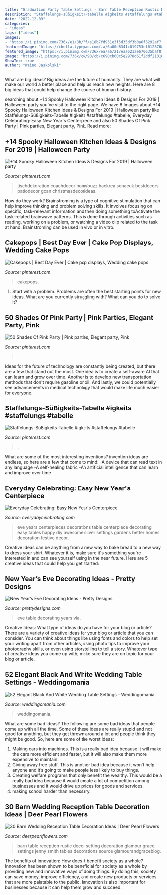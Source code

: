 ```yaml
---
title: "Graduation Party Table Settings - Barn Table Reception Rustic Decor Setting Decoration Glamour Grace Settings Jenny Smith Tables Decorations Source Glamourandgraceblog"
description: "Staffelungs-süßigkeits-tabelle #igkeits #staffelungs #tabelle"
date: "2022-12-09"
categories:
- "ideas"
tags: ["ideas"]
images:
- "https://i.pinimg.com/736x/e1/8b/7f/e18b7fd931e3f5d35df3b0a6f3292af7.jpg"
featuredImage: "https://chella.typepad.com/.a/6a00d8341c019753ef0128768a5ce1970c-600wi"
featured_image: "https://i.pinimg.com/736x/ea/a6/21/eaa621ae670635baf87250960e834219.jpg"
image: "https://i.pinimg.com/736x/c6/90/cb/c690cb60c5e2978d61f2ddf2101665da.jpg"
ShowToc: true
author: "Waino Jaskolski"
---
```



What are big ideas?
Big ideas are the future of humanity. They are what will make our world a better place and help us reach new heights. Here are 8 big ideas that could help change the course of human history.

	

		
searching about +14 Spooky Halloween Kitchen Ideas &amp; Designs For 2019 | Halloween party you've visit to the right page. We have 8 Images about +14 Spooky Halloween Kitchen Ideas &amp; Designs For 2019 | Halloween party like Staffelungs-Süßigkeits-Tabelle #igkeits #staffelungs #tabelle, Everyday Celebrating: Easy New Year&#039;s Centerpiece and also 50 Shades Of Pink Party | Pink parties, Elegant party, Pink. Read more:
		
    
## +14 Spooky Halloween Kitchen Ideas &amp; Designs For 2019 | Halloween Party

<img loading=lazy src="https://i.pinimg.com/736x/e1/8b/7f/e18b7fd931e3f5d35df3b0a6f3292af7.jpg" onerror="this.onerror=null;this.src='https://tse3.mm.bing.net/th?id=OIP.4A5L2eV7VEejS71As9EGtgHaLR&amp;pid=15.1';" alt="+14 Spooky Halloween Kitchen Ideas &amp; Designs For 2019 | Halloween party">

_Source: pinterest.com_

>tischdekoration coachdecor homybuzz hackrea sonaeuk bestdecors patiodecor gcan christmasdecorideas. 

	

How do they work?
Brainstroming is a type of cognitive stimulation that can help improve thinking and problem solving skills. It involves focusing on specific, task-relevant information and then doing something toActivate the task-related brainwave patterns. This is done through activities such as reading, working on a problem, or watching a video clip related to the task at hand. Brainstroming can be used in vivo or in vitro.

    
## Cakepops | Best Day Ever | Cake Pop Displays, Wedding Cake Pops

<img loading=lazy src="https://i.pinimg.com/736x/01/68/de/0168de8afe9bcbe00ab7d5185baba013--cake-pop-displays-weddingideas.jpg" onerror="this.onerror=null;this.src='https://tse4.mm.bing.net/th?id=OIP.KWQQ_tSVpfYQKggRshqrxgDIEs&amp;pid=15.1';" alt="Cakepops | Best Day Ever | Cake pop displays, Wedding cake pops">

_Source: pinterest.com_

>cakepops. 

	

1. Start with a problem. Problems are often the best starting points for new ideas. What are you currently struggling with? What can you do to solve it? 

    
## 50 Shades Of Pink Party | Pink Parties, Elegant Party, Pink

<img loading=lazy src="https://i.pinimg.com/736x/ea/a6/21/eaa621ae670635baf87250960e834219.jpg" onerror="this.onerror=null;this.src='https://tse4.mm.bing.net/th?id=OIP.A1ihBL-Xp5xDiMTLrD-hlAHaJ3&amp;pid=15.1';" alt="50 Shades Of Pink Party | Pink parties, Elegant party, Pink">

_Source: pinterest.com_

>. 

	

Ideas for the future of technology are constantly being created, but there are a few that stand out the most. One idea is to create a self-aware AI that can learn and grow over time. Another is to develop new transportation methods that don't require gasoline or oil. And lastly, we could potentially see advancements in medical technology that would make life much easier for everyone.

    
## Staffelungs-Süßigkeits-Tabelle #igkeits #staffelungs #tabelle

<img loading=lazy src="https://i.pinimg.com/736x/c6/90/cb/c690cb60c5e2978d61f2ddf2101665da.jpg" onerror="this.onerror=null;this.src='https://tse1.mm.bing.net/th?id=OIP.Mgbxr_hLFoOiqJZTTakU-wHaNK&amp;pid=15.1';" alt="Staffelungs-Süßigkeits-Tabelle #igkeits #staffelungs #tabelle">

_Source: pinterest.com_

>. 

	

What are some of the most interesting inventions?
invention ideas are endless, so here are a few that come to mind: 
-A device that can read text in any language 
-A self-healing fabric 
-An artificial intelligence that can learn and improve over time

    
## Everyday Celebrating: Easy New Year&#039;s Centerpiece

<img loading=lazy src="https://chella.typepad.com/.a/6a00d8341c019753ef0128768a5ce1970c-600wi" onerror="this.onerror=null;this.src='https://tse2.mm.bing.net/th?id=OIP.7GQzCqy5SjSMd1LaJog2gQHaJ4&amp;pid=15.1';" alt="Everyday Celebrating: Easy New Year&#039;s Centerpiece">

_Source: everydaycelebrating.com_

>eve years centerpieces decorations table centerpiece decorating easy tables happy diy awesome silver settings gardens better homes decoration festive decor. 

	

Creative ideas can be anything from a new way to bake bread to a new way to dress your shirt. Whatever it is, make sure it's something you're interested in and can see yourself using in the near future. Here are 5 creative ideas that could help you get started: 

    
## New Year’s Eve Decorating Ideas - Pretty Designs

<img loading=lazy src="http://www.prettydesigns.com/wp-content/uploads/2014/12/New-Year-Eve-Table.jpg" onerror="this.onerror=null;this.src='https://tse1.mm.bing.net/th?id=OIP.sdU3deWNeWCc_uMYRI6k1QHaK7&amp;pid=15.1';" alt="New Year’s Eve Decorating Ideas - Pretty Designs">

_Source: prettydesigns.com_

>eve table decorating years via. 

	

Creative Ideas: What type of ideas do you have for your blog or article?
There are a variety of creative ideas for your blog or article that you can consider. You can think about things like using fonts and colors to help set your writing apart from other articles, using photo tips to improve your photography skills, or even using storytelling to tell a story. Whatever type of creative ideas you come up with, make sure they are on topic for your blog or article.

    
## 52 Elegant Black And White Wedding Table Settings - Weddingomania

<img loading=lazy src="https://i.weddingomania.com/elegant-black-and-white-wedding-table-settings-32.jpg" onerror="this.onerror=null;this.src='https://tse3.mm.bing.net/th?id=OIP.dtUtULTJlFX2SrNEz_VajgHaKN&amp;pid=15.1';" alt="52 Elegant Black And White Wedding Table Settings - Weddingomania">

_Source: weddingomania.com_

>weddingomania. 

	

What are some bad ideas?
The following are some bad ideas that people come up with all the time. Some of these ideas are really stupid and not good for anything, but they get thrown around a lot and people think they might be good. So, here are some of the worst ideas:
1) Making cars into machines. This is a really bad idea because it will make the cars more efficient and faster, but it will also make them more expensive to maintain.
2) Giving away free stuff. This is another bad idea because it won’t help anyone and it’s going to make people less likely to buy things.
3) Creating welfare programs that only benefit the wealthy. This would be a really bad idea because it would create a lot of competition among businesses and it would drive up prices for goods and services.
4) making school harder than necessary.

    
## 30 Barn Wedding Reception Table Decoration Ideas | Deer Pearl Flowers

<img loading=lazy src="http://www.deerpearlflowers.com/wp-content/uploads/2015/04/vintage-barn-wedding-table-setting-ideas.jpg" onerror="this.onerror=null;this.src='https://tse4.mm.bing.net/th?id=OIP.spZNgsHAYxt5W_SGdXfTjgHaLH&amp;pid=15.1';" alt="30 Barn Wedding Reception Table Decoration Ideas | Deer Pearl Flowers">

_Source: deerpearlflowers.com_

>barn table reception rustic decor setting decoration glamour grace settings jenny smith tables decorations source glamourandgraceblog. 

	

The benefits of innovation: How does it benefit society as a whole?
Innovation has been shown to be beneficial for society as a whole by providing new and innovative ways of doing things. By doing this, society can save money, improve efficiency, and create new products or services that are more palatable to the public. Innovation is also important for businesses because it can help them grow and succeed.

